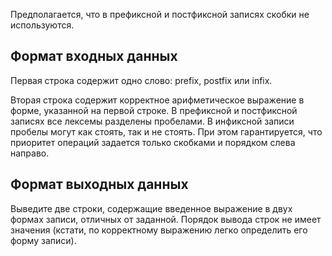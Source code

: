 Предполагается, что в префиксной и постфиксной записях скобки не используются.

## Формат входных данных
Первая строка содержит одно слово: prefix, postfix или infix.

Вторая строка содержит корректное арифметическое выражение в форме, указанной на первой строке. В префиксной и постфиксной записях все лексемы разделены пробелами. В инфиксной записи пробелы могут как стоять, так и не стоять. При этом гарантируется, что приоритет операций задается только скобками и порядком слева направо.

## Формат выходных данных
Выведите две строки, содержащие введенное выражение в двух формах записи, отличных от заданной. Порядок вывода строк не имеет значения (кстати, по корректному выражению легко определить его форму записи).
